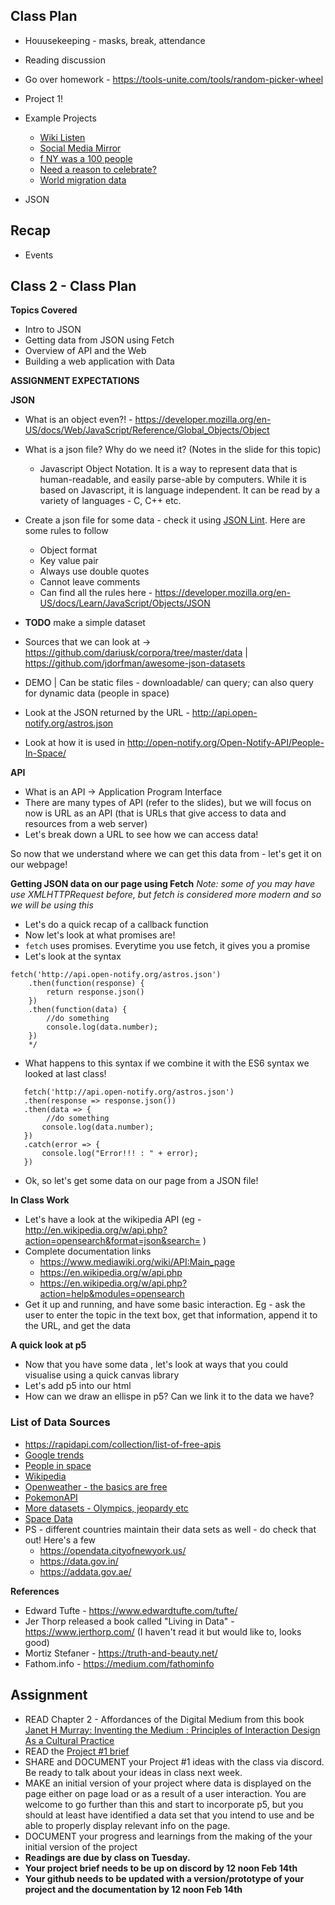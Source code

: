 ## Class Plan
* Houusekeeping - masks, break, attendance
* Reading discussion
* Go over homework - https://tools-unite.com/tools/random-picker-wheel
* Project 1!
* Example Projects
  * [Wiki Listen](http://listen.hatnote.com/)
  * [Social Media Mirror](https://www.media.mit.edu/projects/social-media-mirror/overview/)
  * [f NY was a 100 people](https://www.nytimes.com/interactive/2020/06/11/multimedia/coronavirus-new-york-inequality.html)
  * [Need a reason to celebrate?](https://public.tableau.com/app/profile/awaleczek/viz/MakeoverMonday-Week44-BankHolidays/BankHolidays)
  * [World migration data](https://peoplemov.in/#f_IN)

* JSON

## Recap
* Events

## Class 2 - Class Plan

**Topics Covered**
* Intro to JSON
* Getting data from JSON using Fetch
* Overview of API and the Web
* Building a web application with Data

**ASSIGNMENT EXPECTATIONS**

**JSON**
* What is an object even?! - https://developer.mozilla.org/en-US/docs/Web/JavaScript/Reference/Global_Objects/Object
* What is a json file? Why do we need it? (Notes in the slide for this topic)
  * Javascript Object Notation. It is a way to represent data that is human-readable, and easily parse-able by computers. While it is based on Javascript, it is language independent. It can be read by a variety of languages - C, C++ etc.  
* Create a json file for some data - check it using [JSON Lint](https://jsonlint.com/). Here are some rules to follow
  * Object format
  * Key value pair
  * Always use double quotes
  * Cannot leave comments
  * Can find all the rules here - https://developer.mozilla.org/en-US/docs/Learn/JavaScript/Objects/JSON 
* **TODO** make a simple dataset
* Sources that we can look at -> https://github.com/dariusk/corpora/tree/master/data | https://github.com/jdorfman/awesome-json-datasets

* DEMO | Can be static files - downloadable/ can query; can also query for dynamic data (people in space)
* Look at the JSON returned by the URL -
 http://api.open-notify.org/astros.json
* Look at how it is used in http://open-notify.org/Open-Notify-API/People-In-Space/


**API**
* What is an API -> Application Program Interface
* There are many types of API (refer to the slides), but we will focus on now is URL as an API (that is URLs that give access to data and resources from a web server)
* Let's break down a URL to see how we can access data!

So now that we understand where we can get this data from - let's get it on our webpage!

**Getting JSON data on our page using Fetch**
_Note: some of you may have use XMLHTTPRequest before, but fetch is considered more modern and so we will be using this_
* Let's do a quick recap of a callback function
* Now let's look at what promises are!
* `fetch` uses promises. Everytime you use fetch, it gives you a promise
* Let's look at the syntax
```
fetch('http://api.open-notify.org/astros.json')
    .then(function(response) {
        return response.json()
    })
    .then(function(data) {
        //do something
        console.log(data.number);
    })
    */
```
* What happens to this syntax if we combine it with the ES6 syntax we looked at last class!
```
   fetch('http://api.open-notify.org/astros.json')
   .then(response => response.json())
   .then(data => {
        //do something
       console.log(data.number);
   })
   .catch(error => {
       console.log("Error!!! : " + error);
   })
 ```
 * Ok, so let's get some data on our page from a JSON file!

**In Class Work**
* Let's have a look at the wikipedia API (eg - http://en.wikipedia.org/w/api.php?action=opensearch&format=json&search= )
* Complete documentation links
  * https://www.mediawiki.org/wiki/API:Main_page
  * https://en.wikipedia.org/w/api.php
  * https://en.wikipedia.org/w/api.php?action=help&modules=opensearch 
* Get it up and running, and have some basic interaction. Eg - ask the user to enter the topic in the text box, get that information, append it to the URL, and get the data

**A quick look at p5**
* Now that you have some data , let's look at ways that you could visualise using a quick canvas library
* Let's add p5 into our html
* How can we draw an ellispe in p5? Can we link it to the data we have?

### **List of Data Sources**
* https://rapidapi.com/collection/list-of-free-apis
* [Google trends](https://trends.google.com/trends/)
* [People in space](http://api.open-notify.org/astros.json)
* [Wikipedia](http://en.wikipedia.org/w/api.php?action=opensearch&format=json&search=)
* [Openweather - the basics are free](https://openweathermap.org/api)
* [PokemonAPI](https://pokeapi.co/)
* [More datasets - Olympics, jeopardy etc](https://domohelp.domo.com/hc/en-us/articles/360043931814-Fun-Sample-DataSets)
* [Space Data](https://api.le-systeme-solaire.net/en/)
* PS - different countries maintain their data sets as well - do check that out! Here's a few
  * https://opendata.cityofnewyork.us/
  * https://data.gov.in/
  * https://addata.gov.ae/ 

**References**

- Edward Tufte - https://www.edwardtufte.com/tufte/
- Jer Thorp released a book called "Living in Data" - https://www.jerthorp.com/ (I haven't read it but would like to, looks good)
- Mortiz Stefaner - https://truth-and-beauty.net/
- Fathom.info - https://medium.com/fathominfo

## Assignment

* READ Chapter 2 - Affordances of the Digital Medium from this book [Janet H Murray: Inventing the Medium : Principles of Interaction Design As a Cultural Practice](https://bobcat.library.nyu.edu/primo-explore/fulldisplay?docid=nyu_aleph003762385&context=L&vid=NYUAD&lang=en_US&search_scope=all&adaptor=Local%20Search%20Engine&tab=all&query=any,contains,Janet%20Murray&sortby=rank&mode=basic)
* READ the [Project #1 brief](https://github.com/MathuraMG/ConnectionsLabSpring22/blob/master/syllabus.md#project-briefs)
* SHARE and DOCUMENT your Project #1 ideas with the class via discord. Be ready to talk about your ideas in class next week.
* MAKE an initial version of your project where data is displayed on the page either on page load or as a result of a user interaction. You are welcome to go further than this and start to incorporate p5, but you should at least have identified a data set that you intend to use and be able to properly display relevant info on the page. 
* DOCUMENT  your progress and learnings from the making of the your initial version of the project
* **Readings are due by class on Tuesday.** 
* **Your project brief needs to be up on discord by 12 noon Feb 14th**
* **Your github needs to be updated with a version/prototype of your project and the documentation by 12 noon Feb 14th**

